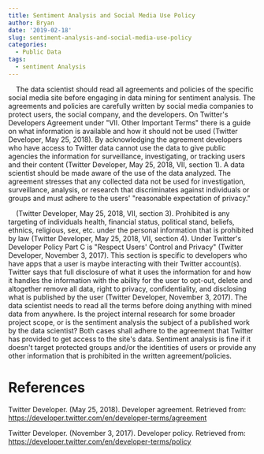 ```yaml
---
title: Sentiment Analysis and Social Media Use Policy
author: Bryan
date: '2019-02-18'
slug: sentiment-analysis-and-social-media-use-policy
categories:
  - Public Data
tags:
  - sentiment Analysis
---
```


&nbsp;&nbsp;&nbsp;&nbsp;The data scientist should read all agreements and policies of the specific social media site before engaging in data mining for sentiment analysis. The agreements and policies are carefully written by social media companies to protect users, the social company, and the developers. On Twitter's Developers Agreement under "VII. Other Important Terms" there is a guide on what information is available and how it should not be used (Twitter Developer, May 25, 2018). By acknowledging the agreement developers who have access to Twitter data cannot use the data to give public agencies the information for surveillance, investigating, or tracking users and their content (Twitter Developer, May 25, 2018, VII, section 1). A data scientist should be made aware of the use of the data analyzed. The agreement stresses that any collected data not be used for investigation, surveillance, analysis, or research that discriminates against individuals or groups and must adhere to the users' "reasonable expectation of privacy." 

&nbsp;&nbsp;&nbsp;&nbsp;(Twitter Developer, May 25, 2018, VII, section 3). Prohibited is any targeting of individuals health, financial status, political stand, beliefs, ethnics, religious, sex, etc. under the personal information that is prohibited by law (Twitter Developer, May 25, 2018, VII, section 4). Under Twitter's Developer Policy Part C is "Respect Users' Control and Privacy" (Twitter Developer, November 3, 2017). This section is specific to developers who have apps that a user is maybe interacting with their Twitter account(s). Twitter says that full disclosure of what it uses the information for and how it handles the information with the ability for the user to opt-out, delete and altogether remove all data, right to privacy, confidentiality, and disclosing what is published by the user (Twitter Developer, November 3, 2017). The data scientist needs to read all the terms before doing anything with mined data from anywhere. Is the project internal research for some broader project scope, or is the sentiment analysis the subject of a published work by the data scientist? Both cases shall adhere to the agreement that Twitter has provided to get access to the site's data. Sentiment analysis is fine if it doesn't target protected groups and/or the identities of users or provide any other information that is prohibited in the written agreement/policies.

# References

Twitter Developer. (May 25, 2018). Developer agreement. Retrieved from: https://developer.twitter.com/en/developer-terms/agreement

Twitter Developer. (November 3, 2017). Developer policy. Retrieved from: https://developer.twitter.com/en/developer-terms/policy

